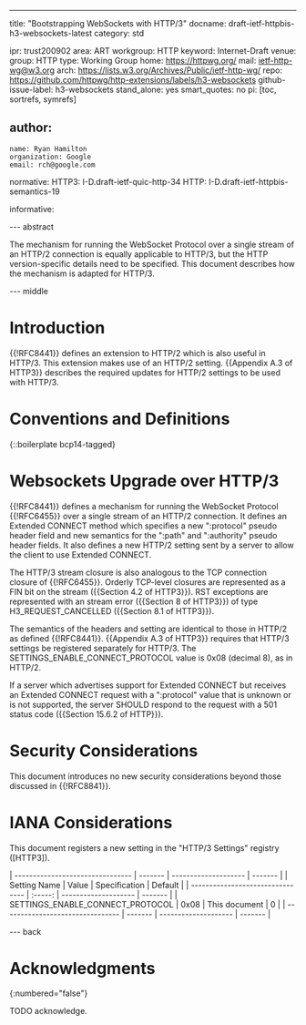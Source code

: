 ---
title: "Bootstrapping WebSockets with HTTP/3"
docname: draft-ietf-httpbis-h3-websockets-latest
category: std

ipr: trust200902
area: ART
workgroup: HTTP
keyword: Internet-Draft
venue:
  group: HTTP
  type: Working Group
  home: https://httpwg.org/
  mail: ietf-http-wg@w3.org
  arch: https://lists.w3.org/Archives/Public/ietf-http-wg/
  repo: https://github.com/httpwg/http-extensions/labels/h3-websockets
github-issue-label: h3-websockets
stand_alone: yes
smart_quotes: no
pi: [toc, sortrefs, symrefs]

author:
 -
    name: Ryan Hamilton
    organization: Google
    email: rch@google.com

normative:
  HTTP3: I-D.draft-ietf-quic-http-34
  HTTP: I-D.draft-ietf-httpbis-semantics-19

informative:


--- abstract

The mechanism for running the WebSocket Protocol over a single stream
of an HTTP/2 connection is equally applicable to HTTP/3, but the HTTP
version-specific details need to be specified. This document describes
how the mechanism is adapted for HTTP/3.

--- middle

# Introduction

{{!RFC8441}} defines an extension to HTTP/2 which is also useful in HTTP/3.
This extension makes use of an HTTP/2 setting.  {{Appendix A.3 of HTTP3}}
describes the required updates for HTTP/2 settings to be used with HTTP/3.


# Conventions and Definitions

{::boilerplate bcp14-tagged}

# Websockets Upgrade over HTTP/3

{{!RFC8441}} defines a mechanism for running the WebSocket Protocol
{{!RFC6455}} over a single stream of an HTTP/2 connection. It defines
an Extended CONNECT method which specifies a new ":protocol" pseudo
header field and new semantics for the ":path" and ":authority" pseudo
header fields. It also defines a new HTTP/2 setting sent by a server to
allow the client to use  Extended CONNECT.

The HTTP/3 stream closure is also analogous to the TCP connection
closure of {{!RFC6455}}. Orderly TCP-level closures are represented as
a FIN bit on the stream ({{Section 4.2 of HTTP3}}). RST exceptions are
represented with an stream error ({{Section 8 of HTTP3}}) of type
H3_REQUEST_CANCELLED ({{Section 8.1 of HTTP3}}).

The semantics of the headers and setting are identical to those
in HTTP/2 as defined {{!RFC8441}}. {{Appendix A.3 of HTTP3}} requires that
HTTP/3 settings be registered separately for HTTP/3. The
SETTINGS_ENABLE_CONNECT_PROTOCOL value is 0x08 (decimal 8), as in HTTP/2.

If a server which advertises support for Extended CONNECT but receives an
Extended CONNECT request with a ":protocol" value that is unknown or is
not supported, the server SHOULD respond to the request with a 501 status
code ({{Section 15.6.2 of HTTP}}).

# Security Considerations

This document introduces no new security considerations beyond those
discussed in {{!RFC8841}}.

# IANA Considerations

This document registers a new setting in the "HTTP/3 Settings"
registry ([HTTP3]).


| -------------------------------- | ------- | -------------------- | ------- |
| Setting Name                     |  Value  | Specification        | Default |
| -------------------------------- | :-----: | -------------------- | ------- |
| SETTINGS_ENABLE_CONNECT_PROTOCOL |  0x08   | This document        | 0       |
| -------------------------------- | ------- | -------------------- | ------- |

--- back

# Acknowledgments
{:numbered="false"}

TODO acknowledge.
